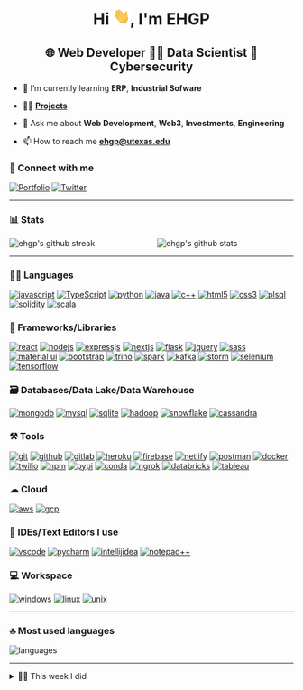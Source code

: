 <!-- [![ehgp.github.io]()](https://ehgp.github.io) -->

<h1 align="center">Hi <img src="/wave.gif" width="30" height="30" alt="...">, I'm EHGP</h1>

<h2 align="center">🌐 Web Developer 🧑‍💻 Data Scientist 🧩 Cybersecurity</h2>

- 🌱 I’m currently learning **ERP**, **Industrial Sofware**

- 👨‍💻 **[Projects](https://ehgp.github.io/my-work/)**

- 💬 Ask me about **Web Development**, **Web3**, **Investments**, **Engineering**

- 📫 How to reach me **[ehgp@utexas.edu](mailto&#58;ehgp&#64;utexas&#46;edu)**

<!-- - 📝 I regularly write articles on my [blog]() -->

### 🤝 Connect with me

[![Portfolio](https://img.shields.io/badge/Portfolio-000000?style=for-the-badge&logo=Portfolio&logoColor=white)](https://ehgp.github.io)
[![Twitter](https://img.shields.io/badge/Twitter-1DA1F2?style=for-the-badge&logo=twitter&logoColor=white)](https://twitter.com/egventures_net)

---

### 📊 Stats

<img src="https://github-readme-stats.vercel.app/api?username=ehgp&include_all_commits=true&show_icons=true&theme=github_dark&hide_border=true" alt="ehgp's github stats" align="right" width="48%" height= "30%" >

<img src="https://github-readme-streak-stats.herokuapp.com/?user=ehgp&theme=tokyonight&hide_border=true" alt="ehgp's github streak" width="48%" height="30%">

---

### 🧑‍💻 Languages

[![javascript](https://img.shields.io/badge/JavaScript-323330?style=for-the-badge&logo=javascript&logoColor=F7DF1E)](https://ehgp.github.io)
[![TypeScript](https://img.shields.io/badge/TypeScript-007ACC?style=for-the-badge&logo=typescript&logoColor=white)](https://ehgp.github.io)
[![python](https://img.shields.io/badge/Python-FFD43B?style=for-the-badge&logo=python&logoColor=darkgreen)](https://ehgp.github.io)
[![java](https://img.shields.io/badge/Java-ED8B00?style=for-the-badge&logo=java&logoColor=white)](https://ehgp.github.io)
[![c++](https://img.shields.io/badge/C%2B%2B-00599C?style=for-the-badge&logo=c%2B%2B&logoColor=white)](https://ehgp.github.io)
[![html5](https://img.shields.io/badge/HTML5-E34F26?style=for-the-badge&logo=html5&logoColor=white)](https://ehgp.github.io)
[![css3](https://img.shields.io/badge/CSS3-1572B6?style=for-the-badge&logo=css3&logoColor=white)](https://ehgp.github.io)
[![plsql](https://img.shields.io/badge/PLSQL-F80000?style=for-the-badge&logo=oracle&logoColor=black)](https://ehgp.github.io)
[![solidity](https://img.shields.io/badge/solidity-000000?style=for-the-badge&logo=solidity&logoColor=white)](https://ehgp.github.io)
[![scala](https://img.shields.io/badge/scala-DC322F?style=for-the-badge&logo=scala&logoColor=white)](https://ehgp.github.io)

### 🧩 Frameworks/Libraries

[![react](https://img.shields.io/badge/React-20232A?style=for-the-badge&logo=react&logoColor=61DAFB)](https://ehgp.github.io)
[![nodejs](https://img.shields.io/badge/Node.js-339933?style=for-the-badge&logo=nodedotjs&logoColor=white)](https://ehgp.github.io)
[![expressjs](https://img.shields.io/badge/Express.js-000000?style=for-the-badge&logo=express&logoColor=white)](https://ehgp.github.io)
[![nextjs](https://img.shields.io/badge/Next.js-000000?style=for-the-badge&logo=next.js&logoColor=white)](https://ehgp.github.io)
[![flask](https://img.shields.io/badge/Flask-000000?style=for-the-badge&logo=flask&logoColor=white)](https://ehgp.github.io)
[![jquery](https://img.shields.io/badge/jQuery-0769AD?style=for-the-badge&logo=jquery&logoColor=white)](https://ehgp.github.io)
[![sass](https://img.shields.io/badge/Sass-CC6699?style=for-the-badge&logo=sass&logoColor=white)](https://ehgp.github.io)
[![material ui](https://img.shields.io/badge/Material%20UI-007FFF?style=for-the-badge&logo=mui&logoColor=white)](https://ehgp.github.io)
[![bootstrap](https://img.shields.io/badge/Bootstrap-563D7C?style=for-the-badge&logo=bootstrap&logoColor=white)](https://ehgp.github.io)
[![trino](https://img.shields.io/badge/trino-dd00a1?style=for-the-badge&logo=trino&logoColor=white)](https://ehgp.github.io)
[![spark](https://img.shields.io/badge/spark-F55B14?style=for-the-badge&logo=apache&logoColor=white)](https://ehgp.github.io)
[![kafka](https://img.shields.io/badge/kafka-000000?style=for-the-badge&logo=apache&logoColor=white)](https://ehgp.github.io)
[![storm](https://img.shields.io/badge/storm-000000?style=for-the-badge&logo=apache&logoColor=white)](https://ehgp.github.io)
[![selenium](https://img.shields.io/badge/selenium-000000?style=for-the-badge&logo=selenium&logoColor=white)](https://ehgp.github.io)
[![tensorflow](https://img.shields.io/badge/tensorflow-ff6f00?style=for-the-badge&logo=tensorflow&logoColor=white)](https://ehgp.github.io)

### 🗃️ Databases/Data Lake/Data Warehouse

[![mongodb](https://img.shields.io/badge/MongoDB-4EA94B?style=for-the-badge&logo=mongodb&logoColor=white)](https://ehgp.github.io)
[![mysql](https://img.shields.io/badge/MySQL-005C84?style=for-the-badge&logo=mysql&logoColor=white)](https://ehgp.github.io)
[![sqlite](https://img.shields.io/badge/SQLite-07405E?style=for-the-badge&logo=sqlite&logoColor=white)](https://ehgp.github.io)
[![hadoop](https://img.shields.io/badge/hadoop-000000?style=for-the-badge&logo=apache&logoColor=white)](https://ehgp.github.io)
[![snowflake](https://img.shields.io/badge/snowflake-0693e3?style=for-the-badge&logo=snowflake&logoColor=white)](https://ehgp.github.io)
[![cassandra](https://img.shields.io/badge/cassandra-1c81a0?style=for-the-badge&logo=apache&logoColor=white)](https://ehgp.github.io)

### ⚒️ Tools

[![git](https://img.shields.io/badge/GIT-E44C30?style=for-the-badge&logo=git&logoColor=white)](https://ehgp.github.io)
[![github](https://img.shields.io/badge/GitHub-100000?style=for-the-badge&logo=github&logoColor=white)](https://ehgp.github.io)
[![gitlab](https://img.shields.io/badge/gitlab-000000?style=for-the-badge&logo=gitlab&logoColor=white)](https://ehgp.github.io)
[![heroku](https://img.shields.io/badge/Heroku-430098?style=for-the-badge&logo=heroku&logoColor=white)](https://ehgp.github.io)
[![firebase](https://img.shields.io/badge/firebase-ffca28?style=for-the-badge&logo=firebase&logoColor=black)](https://ehgp.github.io)
[![netlify](https://img.shields.io/badge/Netlify-00C7B7?style=for-the-badge&logo=netlify&logoColor=white)](https://ehgp.github.io)
[![postman](https://img.shields.io/badge/Postman-FF6C37?style=for-the-badge&logo=Postman&logoColor=white)](https://ehgp.github.io)
[![docker](https://img.shields.io/badge/Docker-2CA5E0?style=for-the-badge&logo=docker&logoColor=white)](https://ehgp.github.io)
[![twilio](https://img.shields.io/badge/Twilio-F22F46?style=for-the-badge&logo=Twilio&logoColor=white)](https://ehgp.github.io)
[![npm](https://img.shields.io/badge/npm-CB3837?style=for-the-badge&logo=npm&logoColor=white)](https://ehgp.github.io)
[![pypi](https://img.shields.io/badge/pypi-3775A9?style=for-the-badge&logo=pypi&logoColor=white)](https://ehgp.github.io)
[![conda](https://img.shields.io/badge/conda-342B029.svg?&style=for-the-badge&logo=anaconda&logoColor=white)](https://ehgp.github.io)
[![ngrok](https://img.shields.io/badge/ngrok-007aff?style=for-the-badge&logo=ngrok&logoColor=white)](https://ehgp.github.io)
[![databricks](https://img.shields.io/badge/databricks-FF3621?style=for-the-badge&logo=databricks&logoColor=white)](https://ehgp.github.io)
[![tableau](https://img.shields.io/badge/tableau-ffffff?style=for-the-badge&logo=tableau&logoColor=black)](https://ehgp.github.io)

### ☁ Cloud

[![aws](https://img.shields.io/badge/aws-ec7211?style=for-the-badge&logo=aws&logoColor=black)](https://ehgp.github.io)
[![gcp](https://img.shields.io/badge/gcp-2962ff?style=for-the-badge&logo=google&logoColor=white)](https://ehgp.github.io)

### 🧠 IDEs/Text Editors I use

[![vscode](https://img.shields.io/badge/Visual_Studio_Code-0078D4?style=for-the-badge&logo=visual%20studio%20code&logoColor=white)](https://ehgp.github.io)
[![pycharm](https://img.shields.io/badge/PyCharm-000000.svg?&style=for-the-badge&logo=PyCharm&logoColor=white)](https://ehgp.github.io)
[![intellijidea](https://img.shields.io/badge/IntelliJIDEA-000000.svg?style=for-the-badge&logo=intellij-idea&logoColor=white)](https://ehgp.github.io)
[![notepad++](https://img.shields.io/badge/Notepad++-90E59A.svg?style=for-the-badge&logo=notepad%2B%2B&logoColor=black)](https://ehgp.github.io)

### 💻 Workspace

[![windows](https://img.shields.io/badge/Windows-0078D6?style=for-the-badge&logo=windows&logoColor=white)](https://ehgp.github.io)
[![linux](https://img.shields.io/badge/Linux-0168D6?style=for-the-badge&logo=linux&logoColor=white)](https://ehgp.github.io)
[![unix](https://img.shields.io/badge/Mac-0168D6?style=for-the-badge&logo=Apple&logoColor=white)](https://ehgp.github.io)

---

### 🔝 Most used languages
  <img alt="languages" src="https://github-readme-stats.vercel.app/api/top-langs/?username=ehgp&theme=github_dark&hide_border=true&hide=Jupyter%20Notebook,css,html,scss,python,MATLAB&layout=compact" />

---

<details>
  <summary>🧑‍🔬 This week I did</summary>

  [![ehgp's wakatime stats](https://github-readme-stats.vercel.app/api/wakatime?username=ehgp&theme=github_dark&hide_border=true)](https://wakatime.com/@ehgp)
</details>

<!-- ### 📜 Latest Blog Posts -->

<!-- BLOG-POST-LIST:START -->
<!-- BLOG-POST-LIST:END -->

<!-- --- -->